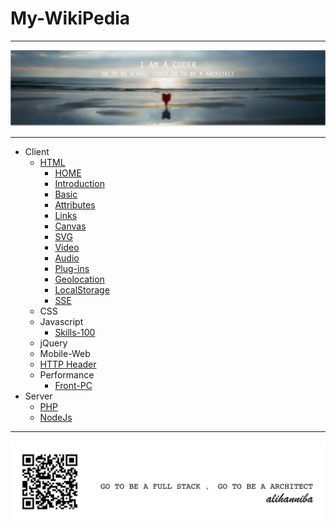 # My-WikiPedia


---

![](ali-17@2x.png)

---

* Client
  * [HTML](HTML.md)
    * [HOME](home.md)
    * [Introduction](introduction.md)
    * [Basic](basic.md)
    * [Attributes](attributes.md)
    * [Links](links.md)
    * [Canvas](canvas.md)
    * [SVG](svg.md)
    * [Video](video.md)
    * [Audio](audio.md)
    * [Plug-ins](plug-ins.md)
    * [Geolocation](geolocation.md)
    * [LocalStorage](localstorage.md)
    * [SSE](sse.md)
  * CSS
  * Javascript
    * [Skills-100](skills-100.md)
  * jQuery
  * Mobile-Web
  * [HTTP Header](http_header.md)
  * Performance
    * [Front-PC](Front-PC.md)
* Server
  * [PHP](php.md)
  * [NodeJs](nodejs.md)
    




---

![](alihanniba.png)

